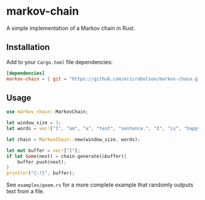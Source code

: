 # markov-chain

A simple implementation of a Markov chain in Rust.

## Installation

Add to your `Cargo.toml` file dependencies:

```toml
[dependencies]
markov-chain = { git = "https://github.com/ericrobolson/markov-chain.git" }
```

## Usage

```rust
use markov_chain::MarkovChain;

let window_size = 3;
let words = vec!["I", "am", "a", "test", "sentence.", "I", "is", "happy"];

let chain = MarkovChain::new(window_size, words);

let mut buffer = vec!["I"];
if let Some(next) = chain.generate(&buffer){
    buffer.push(next);
}
println!("{:?}", buffer);
```

See `examples/poem.rs` for a more complete example that randomly outputs text from a file.
